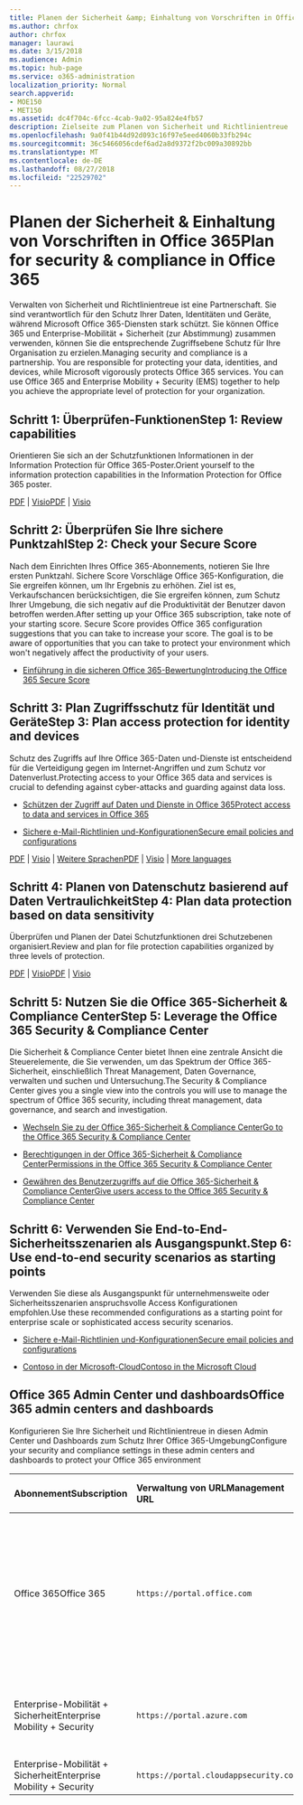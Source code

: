 ```yaml
---
title: Planen der Sicherheit &amp; Einhaltung von Vorschriften in Office 365
ms.author: chrfox
author: chrfox
manager: laurawi
ms.date: 3/15/2018
ms.audience: Admin
ms.topic: hub-page
ms.service: o365-administration
localization_priority: Normal
search.appverid:
- MOE150
- MET150
ms.assetid: dc4f704c-6fcc-4cab-9a02-95a824e4fb57
description: Zielseite zum Planen von Sicherheit und Richtlinientreue
ms.openlocfilehash: 9a0f41b44d92d093c16f97e5eed4060b33fb294c
ms.sourcegitcommit: 36c5466056cdef6ad2a8d9372f2bc009a30892bb
ms.translationtype: MT
ms.contentlocale: de-DE
ms.lasthandoff: 08/27/2018
ms.locfileid: "22529702"
---
```

# <a name="plan-for-security-amp-compliance-in-office-365"></a><span data-ttu-id="bc504-103">Planen der Sicherheit &amp; Einhaltung von Vorschriften in Office 365</span><span class="sxs-lookup"><span data-stu-id="bc504-103">Plan for security &amp; compliance in Office 365</span></span>

<span data-ttu-id="bc504-p101">Verwalten von Sicherheit und Richtlinientreue ist eine Partnerschaft. Sie sind verantwortlich für den Schutz Ihrer Daten, Identitäten und Geräte, während Microsoft Office 365-Diensten stark schützt. Sie können Office 365 und Enterprise-Mobilität + Sicherheit (zur Abstimmung) zusammen verwenden, können Sie die entsprechende Zugriffsebene Schutz für Ihre Organisation zu erzielen.</span><span class="sxs-lookup"><span data-stu-id="bc504-p101">Managing security and compliance is a partnership. You are responsible for protecting your data, identities, and devices, while Microsoft vigorously protects Office 365 services. You can use Office 365 and Enterprise Mobility + Security (EMS) together to help you achieve the appropriate level of protection for your organization.</span></span>
  
## <a name="step-1-review-capabilities"></a><span data-ttu-id="bc504-107">Schritt 1: Überprüfen-Funktionen</span><span class="sxs-lookup"><span data-stu-id="bc504-107">Step 1: Review capabilities</span></span>

<span data-ttu-id="bc504-108">Orientieren Sie sich an der Schutzfunktionen Informationen in der Information Protection für Office 365-Poster.</span><span class="sxs-lookup"><span data-stu-id="bc504-108">Orient yourself to the information protection capabilities in the Information Protection for Office 365 poster.</span></span> 
  
<span data-ttu-id="bc504-109">[PDF](https://download.microsoft.com/download/2/3/D/23D91386-8349-4F7A-9470-FD5AED861F16/MSFT_cloud_architecture_informationprotection.pdf) | [Visio](https://download.microsoft.com/download/2/3/D/23D91386-8349-4F7A-9470-FD5AED861F16/MSFT_cloud_architecture_informationprotection.vsd)</span><span class="sxs-lookup"><span data-stu-id="bc504-109">[PDF](https://download.microsoft.com/download/2/3/D/23D91386-8349-4F7A-9470-FD5AED861F16/MSFT_cloud_architecture_informationprotection.pdf) | [Visio](https://download.microsoft.com/download/2/3/D/23D91386-8349-4F7A-9470-FD5AED861F16/MSFT_cloud_architecture_informationprotection.vsd)</span></span>
  
## <a name="step-2-check-your-secure-score"></a><span data-ttu-id="bc504-110">Schritt 2: Überprüfen Sie Ihre sichere Punktzahl</span><span class="sxs-lookup"><span data-stu-id="bc504-110">Step 2: Check your Secure Score</span></span>

<span data-ttu-id="bc504-p102">Nach dem Einrichten Ihres Office 365-Abonnements, notieren Sie Ihre ersten Punktzahl. Sichere Score Vorschläge Office 365-Konfiguration, die Sie ergreifen können, um Ihr Ergebnis zu erhöhen. Ziel ist es, Verkaufschancen berücksichtigen, die Sie ergreifen können, zum Schutz Ihrer Umgebung, die sich negativ auf die Produktivität der Benutzer davon betroffen werden.</span><span class="sxs-lookup"><span data-stu-id="bc504-p102">After setting up your Office 365 subscription, take note of your starting score. Secure Score provides Office 365 configuration suggestions that you can take to increase your score. The goal is to be aware of opportunities that you can take to protect your environment which won't negatively affect the productivity of your users.</span></span>
  
- [<span data-ttu-id="bc504-114">Einführung in die sicheren Office 365-Bewertung</span><span class="sxs-lookup"><span data-stu-id="bc504-114">Introducing the Office 365 Secure Score</span></span>](office-365-secure-score.md)
    
## <a name="step-3-plan-access-protection-for-identity-and-devices"></a><span data-ttu-id="bc504-115">Schritt 3: Plan Zugriffsschutz für Identität und Geräte</span><span class="sxs-lookup"><span data-stu-id="bc504-115">Step 3: Plan access protection for identity and devices</span></span>

<span data-ttu-id="bc504-116">Schutz des Zugriffs auf Ihre Office 365-Daten und-Dienste ist entscheidend für die Verteidigung gegen im Internet-Angriffen und zum Schutz vor Datenverlust.</span><span class="sxs-lookup"><span data-stu-id="bc504-116">Protecting access to your Office 365 data and services is crucial to defending against cyber-attacks and guarding against data loss.</span></span>
  
- [<span data-ttu-id="bc504-117">Schützen der Zugriff auf Daten und Dienste in Office 365</span><span class="sxs-lookup"><span data-stu-id="bc504-117">Protect access to data and services in Office 365</span></span>](protect-access-to-data-and-services.md)
    
- [<span data-ttu-id="bc504-118">Sichere e-Mail-Richtlinien und-Konfigurationen</span><span class="sxs-lookup"><span data-stu-id="bc504-118">Secure email policies and configurations</span></span>](https://docs.microsoft.com/microsoft-365/enterprise/secure-email-recommended-policies)
    
<span data-ttu-id="bc504-119">[PDF](https://go.microsoft.com/fwlink/p/?linkid=841656) | [Visio](https://go.microsoft.com/fwlink/p/?linkid=841657) | [Weitere Sprachen](https://www.microsoft.com/download/details.aspx?id=55032)</span><span class="sxs-lookup"><span data-stu-id="bc504-119">[PDF](https://go.microsoft.com/fwlink/p/?linkid=841656) | [Visio](https://go.microsoft.com/fwlink/p/?linkid=841657) | [More languages](https://www.microsoft.com/download/details.aspx?id=55032)</span></span>
  
## <a name="step-4-plan-data-protection-based-on-data-sensitivity"></a><span data-ttu-id="bc504-120">Schritt 4: Planen von Datenschutz basierend auf Daten Vertraulichkeit</span><span class="sxs-lookup"><span data-stu-id="bc504-120">Step 4: Plan data protection based on data sensitivity</span></span>

<span data-ttu-id="bc504-121">Überprüfen und Planen der Datei Schutzfunktionen drei Schutzebenen organisiert.</span><span class="sxs-lookup"><span data-stu-id="bc504-121">Review and plan for file protection capabilities organized by three levels of protection.</span></span>
  
<span data-ttu-id="bc504-122">[PDF](http://download.microsoft.com/download/7/8/9/789645A5-BD10-4541-BC33-F8D1EFF5E911/MSFT_cloud_architecture_O365%20file%20protection.pdf) | [Visio](http://download.microsoft.com/download/7/8/9/789645A5-BD10-4541-BC33-F8D1EFF5E911/MSFT_cloud_architecture_O365%20file%20protection.vsdx)</span><span class="sxs-lookup"><span data-stu-id="bc504-122">[PDF](http://download.microsoft.com/download/7/8/9/789645A5-BD10-4541-BC33-F8D1EFF5E911/MSFT_cloud_architecture_O365%20file%20protection.pdf) | [Visio](http://download.microsoft.com/download/7/8/9/789645A5-BD10-4541-BC33-F8D1EFF5E911/MSFT_cloud_architecture_O365%20file%20protection.vsdx)</span></span>
  
## <a name="step-5-leverage-the-office-365-security-amp-compliance-center"></a><span data-ttu-id="bc504-123">Schritt 5: Nutzen Sie die Office 365-Sicherheit &amp; Compliance Center</span><span class="sxs-lookup"><span data-stu-id="bc504-123">Step 5: Leverage the Office 365 Security &amp; Compliance Center</span></span>

<span data-ttu-id="bc504-124">Die Sicherheit &amp; Compliance Center bietet Ihnen eine zentrale Ansicht die Steuerelemente, die Sie verwenden, um das Spektrum der Office 365-Sicherheit, einschließlich Threat Management, Daten Governance, verwalten und suchen und Untersuchung.</span><span class="sxs-lookup"><span data-stu-id="bc504-124">The Security &amp; Compliance Center gives you a single view into the controls you will use to manage the spectrum of Office 365 security, including threat management, data governance, and search and investigation.</span></span> 
  
- [<span data-ttu-id="bc504-125">Wechseln Sie zu der Office 365-Sicherheit &amp; Compliance Center</span><span class="sxs-lookup"><span data-stu-id="bc504-125">Go to the Office 365 Security &amp; Compliance Center</span></span>](go-to-the-securitycompliance-center.md)
    
- [<span data-ttu-id="bc504-126">Berechtigungen in der Office 365-Sicherheit &amp; Compliance Center</span><span class="sxs-lookup"><span data-stu-id="bc504-126">Permissions in the Office 365 Security &amp; Compliance Center</span></span>](permissions-in-the-security-and-compliance-center.md)
    
- [<span data-ttu-id="bc504-127">Gewähren des Benutzerzugriffs auf die Office 365-Sicherheit &amp; Compliance Center</span><span class="sxs-lookup"><span data-stu-id="bc504-127">Give users access to the Office 365 Security &amp; Compliance Center</span></span>](grant-access-to-the-security-and-compliance-center.md)
    
## <a name="step-6-use-end-to-end-security-scenarios-as-starting-points"></a><span data-ttu-id="bc504-128">Schritt 6: Verwenden Sie End-to-End-Sicherheitsszenarien als Ausgangspunkt.</span><span class="sxs-lookup"><span data-stu-id="bc504-128">Step 6: Use end-to-end security scenarios as starting points</span></span>

<span data-ttu-id="bc504-129">Verwenden Sie diese als Ausgangspunkt für unternehmensweite oder Sicherheitsszenarien anspruchsvolle Access Konfigurationen empfohlen.</span><span class="sxs-lookup"><span data-stu-id="bc504-129">Use these recommended configurations as a starting point for enterprise scale or sophisticated access security scenarios.</span></span>
  
- [<span data-ttu-id="bc504-130">Sichere e-Mail-Richtlinien und-Konfigurationen</span><span class="sxs-lookup"><span data-stu-id="bc504-130">Secure email policies and configurations</span></span>](https://docs.microsoft.com/microsoft-365/enterprise/secure-email-recommended-policies)
    
- [<span data-ttu-id="bc504-131">Contoso in der Microsoft-Cloud</span><span class="sxs-lookup"><span data-stu-id="bc504-131">Contoso in the Microsoft Cloud</span></span>](http://aka.ms/cloudarchcontoso)
    
## <a name="office-365-admin-centers-and-dashboards"></a><span data-ttu-id="bc504-132">Office 365 Admin Center und dashboards</span><span class="sxs-lookup"><span data-stu-id="bc504-132">Office 365 admin centers and dashboards</span></span>

<span data-ttu-id="bc504-133">Konfigurieren Sie Ihre Sicherheit und Richtlinientreue in diesen Admin Center und Dashboards zum Schutz Ihrer Office 365-Umgebung</span><span class="sxs-lookup"><span data-stu-id="bc504-133">Configure your security and compliance settings in these admin centers and dashboards to protect your Office 365 environment</span></span>
  
|<span data-ttu-id="bc504-134">**Abonnement**</span><span class="sxs-lookup"><span data-stu-id="bc504-134">**Subscription**</span></span>|<span data-ttu-id="bc504-135">**Verwaltung von URL**</span><span class="sxs-lookup"><span data-stu-id="bc504-135">**Management URL**</span></span>|<span data-ttu-id="bc504-136">**Dashboards und Admin Center**</span><span class="sxs-lookup"><span data-stu-id="bc504-136">**Dashboards and admin centers**</span></span>|
|:-----|:-----|:-----|
|<span data-ttu-id="bc504-137">Office 365</span><span class="sxs-lookup"><span data-stu-id="bc504-137">Office 365</span></span>  <br/> |`https://portal.office.com`  <br/> | <span data-ttu-id="bc504-138">Office 365 Admin Center</span><span class="sxs-lookup"><span data-stu-id="bc504-138">Office 365 admin center</span></span>  <br/>  <span data-ttu-id="bc504-139">Security &amp; Compliance Center</span><span class="sxs-lookup"><span data-stu-id="bc504-139">Security &amp; Compliance Center</span></span>  <br/>  <span data-ttu-id="bc504-140">Exchange-Verwaltungskonsole</span><span class="sxs-lookup"><span data-stu-id="bc504-140">Exchange admin center</span></span>  <br/>  <span data-ttu-id="bc504-141">SharePoint Administrationscenter und OneDrive for Business-Verwaltungskonsole</span><span class="sxs-lookup"><span data-stu-id="bc504-141">SharePoint admin center and OneDrive for Business admin center</span></span>  <br/> |
|<span data-ttu-id="bc504-142">Enterprise-Mobilität + Sicherheit</span><span class="sxs-lookup"><span data-stu-id="bc504-142">Enterprise Mobility + Security</span></span>  <br/> |`https://portal.azure.com`  <br/> | <span data-ttu-id="bc504-143">Azure Active Directory</span><span class="sxs-lookup"><span data-stu-id="bc504-143">Azure Active Directory</span></span>  <br/>  <span data-ttu-id="bc504-144">Verwaltung von Microsoft Mobile</span><span class="sxs-lookup"><span data-stu-id="bc504-144">Microsoft Mobile Application Management</span></span>  <br/>  <span data-ttu-id="bc504-145">Microsoft Intune</span><span class="sxs-lookup"><span data-stu-id="bc504-145">Microsoft Intune</span></span>  <br/> |
|<span data-ttu-id="bc504-146">Enterprise-Mobilität + Sicherheit</span><span class="sxs-lookup"><span data-stu-id="bc504-146">Enterprise Mobility + Security</span></span>  <br/> |`https://portal.cloudappsecurity.com`  <br/> | <span data-ttu-id="bc504-147">Cloud-App-Sicherheit</span><span class="sxs-lookup"><span data-stu-id="bc504-147">Cloud App Security</span></span>  <br/> |
   

